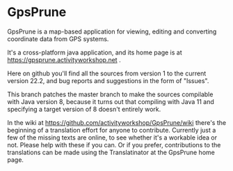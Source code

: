 # GpsPrune
GpsPrune is a map-based application for viewing, editing and converting coordinate data from GPS systems.

It's a cross-platform java application, and its home page is at https://gpsprune.activityworkshop.net .

Here on github you'll find all the sources from version 1 to the current version 22.2, and bug reports and suggestions in the form of "Issues".

This branch patches the master branch to make the sources compilable with Java version 8, because it turns out that compiling with Java 11 and specifying a target version of 8 doesn't entirely work.

In the wiki at https://github.com/activityworkshop/GpsPrune/wiki there's the beginning of a translation effort for anyone to contribute.
Currently just a few of the missing texts are online, to see whether it's a workable idea or not.  Please help with these if you can.
Or if you prefer, contributions to the translations can be made using the Translatinator at the GpsPrune home page.
